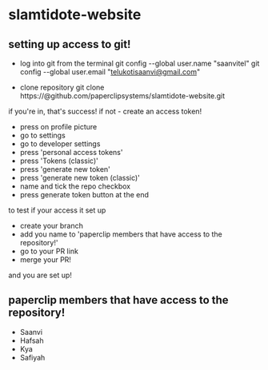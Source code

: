 # slamtidote-website

## setting up access to git!

- log into git from the terminal
  git config --global user.name "saanvitel"
  git config --global user.email "telukotisaanvi@gmail.com"

- clone repository
  git clone https://<your-git-username>@github.com/paperclipsystems/slamtidote-website.git

if you're in, that's success! if not - create an access token!

- press on profile picture
- go to settings
- go to developer settings
- press 'personal access tokens'
- press 'Tokens (classic)'
- press 'generate new token'
- press 'generate new token (classic)'
- name and tick the repo checkbox
- press generate token button at the end

to test if your access it set up

- create your branch
- add you name to 'paperclip members that have access to the repository!'
- go to your PR link
- merge your PR!

and you are set up!

## paperclip members that have access to the repository!

- Saanvi
- Hafsah
- Kya
- Safiyah